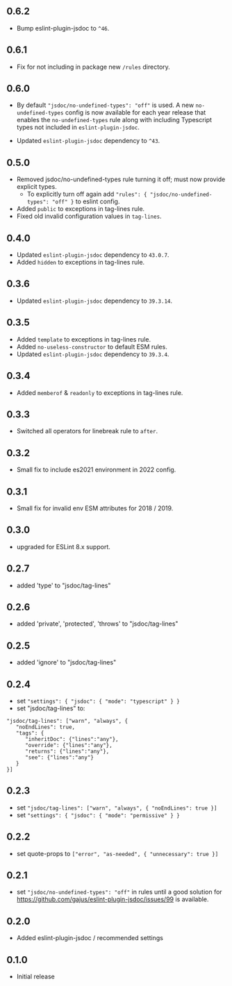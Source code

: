 ## 0.6.2
- Bump eslint-plugin-jsdoc to `^46`.

## 0.6.1
- Fix for not including in package new `/rules` directory.

## 0.6.0
- By default `"jsdoc/no-undefined-types": "off"` is used. A new `no-undefined-types` config is now available
  for each year release that enables the `no-undefined-types` rule along with including Typescript types not 
  included in `eslint-plugin-jsdoc`.

- Updated `eslint-plugin-jsdoc` dependency to `^43`.

## 0.5.0
- Removed jsdoc/no-undefined-types rule turning it off; must now provide explicit types.
  - To explicitly turn off again add `"rules": { "jsdoc/no-undefined-types": "off" }` to eslint config.
- Added `public` to exceptions in tag-lines rule.
- Fixed old invalid configuration values in `tag-lines`.

## 0.4.0
- Updated `eslint-plugin-jsdoc` dependency to `43.0.7`.
- Added `hidden` to exceptions in tag-lines rule.

## 0.3.6
- Updated `eslint-plugin-jsdoc` dependency to `39.3.14`.

## 0.3.5
- Added `template` to exceptions in tag-lines rule.
- Added `no-useless-constructor` to default ESM rules.
- Updated `eslint-plugin-jsdoc` dependency to `39.3.4`.

## 0.3.4
- Added `memberof` & `readonly` to exceptions in tag-lines rule.

## 0.3.3
- Switched all operators for linebreak rule to `after`.

## 0.3.2
- Small fix to include es2021 environment in 2022 config.

## 0.3.1
- Small fix for invalid env ESM attributes for 2018 / 2019.

## 0.3.0
- upgraded for ESLint 8.x support.

## 0.2.7
- added 'type' to  "jsdoc/tag-lines"

## 0.2.6
- added 'private', 'protected', 'throws' to  "jsdoc/tag-lines"

## 0.2.5
- added 'ignore' to  "jsdoc/tag-lines"

## 0.2.4
- set `"settings": { "jsdoc": { "mode": "typescript" } }`
- set "jsdoc/tag-lines" to:
```
"jsdoc/tag-lines": ["warn", "always", {
   "noEndLines": true,
   "tags": {
      "inheritDoc": {"lines":"any"},
      "override": {"lines":"any"},
      "returns": {"lines":"any"},
      "see": {"lines":"any"}
   }
}]
```

## 0.2.3
- set `"jsdoc/tag-lines": ["warn", "always", { "noEndLines": true }]`
- set `"settings": { "jsdoc": { "mode": "permissive" } }`

## 0.2.2
- set quote-props to `["error", "as-needed", { "unnecessary": true }]`

## 0.2.1
- set `"jsdoc/no-undefined-types": "off"` in rules until a good solution for 
  https://github.com/gajus/eslint-plugin-jsdoc/issues/99 is available.

## 0.2.0
- Added eslint-plugin-jsdoc / recommended settings

## 0.1.0
- Initial release
